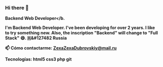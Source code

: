 ### Hi there 👋

<b>Backend Web Developer</b.

I'm Backend Web Developer. I've been developing for over 2 years. I like to try something new. Also, the inscription "Backend" will change to "Full Stack" 😄.
&#127479;&#127482 Russia

📫 Cómo contactarme: ZexaZexaDubrovskiy@mail.ru

Tecnologías:
html5 css3 php git
